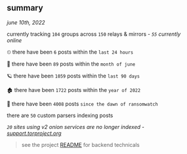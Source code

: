 
## summary
_june 10th, 2022_

currently tracking `104` groups across `150` relays & mirrors - _`55` currently online_

⏲ there have been `6` posts within the `last 24 hours`

🦈 there have been `89` posts within the `month of june`

🪐 there have been `1059` posts within the `last 90 days`

🏚 there have been `1722` posts within the `year of 2022`

🦕 there have been `4008` posts `since the dawn of ransomwatch`

there are `50` custom parsers indexing posts

_`20` sites using v2 onion services are no longer indexed - [support.torproject.org](https://support.torproject.org/onionservices/v2-deprecation/)_

> see the project [README](https://github.com/joshhighet/ransomwatch#ransomwatch--) for backend technicals
